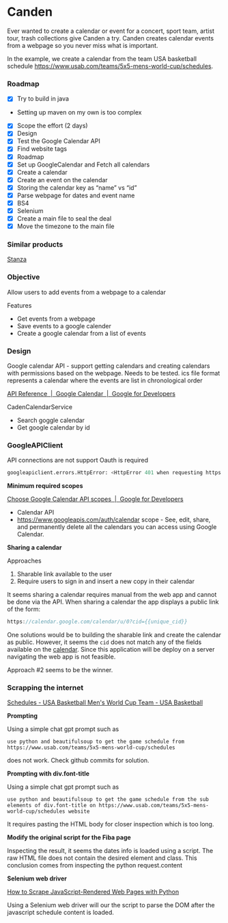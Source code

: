 # Canden

Ever wanted to create a calendar or event for a concert, sport team, artist tour, trash collections give Canden a try. Canden creates calendar events from a webpage so you never miss what is important.

In the example, we create a calendar from the team USA basketball schedule <https://www.usab.com/teams/5x5-mens-world-cup/schedules>.

### Roadmap

- [x]  Try to build in java
  - Setting up maven on my own is too complex
- [x]  Scope the effort (2 days)
  - [x]  Design
  - [x]  Test the Google Calendar API
  - [x]  Find website tags
  - [x]  Roadmap
- [x]  Set up GoogleCalendar and Fetch all calendars
  - [x]  Create a calendar
  - [x]  Create an event on the calendar
  - [x]  Storing the calendar key as “name” vs “id”
- [x]  Parse webpage for dates and event name
  - [x]  BS4
  - [x]  Selenium
- [x]  Create a main file to seal the deal
  - [x]  Move the timezone to the main file

### Similar products

[Stanza](https://www.stanza.co/?&search=nba-warriors&goT=feature)

### Objective

Allow users to add events from a webpage to a calendar

Features

- Get events from a webpage
- Save events to a google calender
- Create a google calendar from a list of events

### Design

Google calendar API - support getting calendars and creating calendars with permissions based on the webpage. Needs to be tested. ics file format represents a calendar where the events are list in chronological order

[API Reference  |  Google Calendar  |  Google for Developers](https://developers.google.com/calendar/api/v3/reference)

[](https://github.com/googleapis/google-api-python-client/blob/main/docs/start.md)

CadenCalendarService

- Search goggle calendar
- Get google calendar by id

### GoogleAPIClient

API connections are not support Oauth is required

```python
googleapiclient.errors.HttpError: <HttpError 401 when requesting https://www.googleapis.com/calendar/v3/users/me/calendarList?key=AIzaSyCAHNx-w6U3OEV3ypTpAeM8TCZgnPpIeGE&alt=json returned "API keys are not supported by this API. Expected OAuth2 access token or other authentication credentials that assert a principal. See https://cloud.google.com/docs/authentication". Details: "[{'message': 'Login Required.', 'domain': 'global', 'reason': 'required', 'location': 'Authorization', 'locationType': 'header'}]"
```

[](https://console.cloud.google.com/apis/credentials?project=canden)

**Minimum required scopes**

[Choose Google Calendar API scopes  |  Google for Developers](https://developers.google.com/calendar/api/auth)

- Calendar API
- <https://www.googleapis.com/auth/calendar> scope - See, edit, share, and permanently delete all the calendars you can access using Google Calendar.

************************************Sharing a calendar************************************

Approaches

1. Sharable link available to the user
2. Require users to sign in and insert a new copy in their calendar

It seems sharing a calendar requires manual from the web app and cannot be done via the API. When sharing a calendar the app displays a public link of the form:

```jsx
https://calendar.google.com/calendar/u/0?cid={{unique_cid}}
```

One solutions would be to building the sharable link and create the calendar as public. However, it seems the `cid` does not match any of the fields available on the [calendar](https://developers.google.com/calendar/api/v3/reference/calendars). Since this application will be deploy on a server navigating the web app is not feasible.

Approach #2 seems to be the winner.

### Scrapping the internet

[Schedules -  USA Basketball Men's World Cup Team - USA Basketball](https://www.usab.com/teams/5x5-mens-world-cup/schedules)

******************Prompting******************

Using a simple chat gpt prompt such as

`use python and beautifulsoup to get the game schedule from https://www.usab.com/teams/5x5-mens-world-cup/schedules`

does not work. Check github commits for solution.

********************************Prompting with div.font-title********************************

Using a simple chat gpt prompt such as

`use python and beautifulsoup to get the game schedule from the sub elements of div.font-title on https://www.usab.com/teams/5x5-mens-world-cup/schedules website`

It requires pasting the HTML body for closer inspection which is too long.

****************************************************************************************Modify the original script for the Fiba page****************************************************************************************

Inspecting the result, it seems the dates info is loaded using a script. The raw HTML file does not contain the desired element and class. This conclusion comes from inspecting the python request.content

**Selenium web driver**

[How to Scrape JavaScript-Rendered Web Pages with Python](https://www.zenrows.com/blog/scraping-javascript-rendered-web-pages#requirements)

Using a Selenium web driver will our the script to parse the DOM after the javascript schedule content is loaded.
